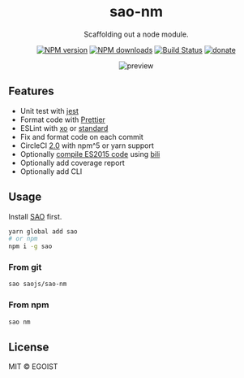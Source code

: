 <h1 align="center">sao-nm</h1>

<p align="center">
  Scaffolding out a node module.
</p>

<p align="center">
<a href="https://npmjs.com/package/sao-nm"><img src="https://img.shields.io/npm/v/sao-nm.svg?style=flat" alt="NPM version"></a> <a href="https://npmjs.com/package/sao-nm"><img src="https://img.shields.io/npm/dm/sao-nm.svg?style=flat" alt="NPM downloads"></a> <a href="https://circleci.com/gh/saojs/sao-nm"><img src="https://img.shields.io/circleci/project/saojs/sao-nm/master.svg?style=flat" alt="Build Status"></a> <a href="https://github.com/egoist/donate"><img src="https://img.shields.io/badge/$-donate-ff69b4.svg?maxAge=2592000&amp;style=flat" alt="donate"></a>
</p>

<p align="center">
  <img src="https://user-images.githubusercontent.com/8784712/28497936-b0c65a1a-6fc5-11e7-8d9d-75d2c297b6d5.png" alt="preview">
</p>

## Features

- Unit test with [jest](https://facebook.github.io/jest/)
- Format code with [Prettier](https://prettier.io/)
- ESLint with [xo](https://github.com/sindresorhus/xo) or [standard](https://github.com/feross/standard)
- Fix and format code on each commit
- CircleCI [2.0](https://circleci.com/docs/2.0/) with npm^5 or yarn support
- Optionally [compile ES2015 code](./docs/compile-es2015.md) using [bili](https://github.com/unipahq/bili)
- Optionally add coverage report
- Optionally add CLI

## Usage

Install [SAO](https://github.com/saojs/sao) first.

```bash
yarn global add sao
# or npm
npm i -g sao
```

### From git

```bash
sao saojs/sao-nm
```

### From npm

```bash 
sao nm
```

## License

MIT &copy; EGOIST
